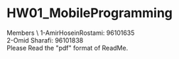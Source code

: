 # HW01_MobileProgramming
Members  \ 
1-AmirHoseinRostami: 96101635\
2-Omid Sharafi: 96101838\
Please Read the "pdf" format of ReadMe.
